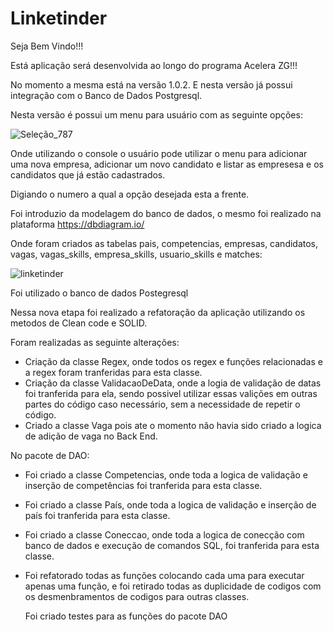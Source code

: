 # Linketinder

Seja Bem Vindo!!!

Está aplicação será desenvolvida ao longo do programa Acelera ZG!!!

No momento a mesma está na versão 1.0.2. E nesta versão já possui integração com o Banco de Dados Postgresql.

Nesta versão é possui um menu para usuário com as seguinte opções:

![Seleção_787](https://github.com/JoaquimLuan/Linketinder/assets/109047479/ae128a79-be1f-4c8c-ab1a-5e3eaa2cbfd2)



Onde utilizando o console o usuário pode utilizar o menu para adicionar uma nova empresa, 
adicionar um novo candidato e listar as empresesa e os candidatos que já estão cadastrados.

Digiando o numero a qual a opção desejada esta a frente.

Foi introduzio da modelagem do banco de dados, o mesmo foi realizado na plataforma https://dbdiagram.io/

Onde foram criados as tabelas pais, competencias, empresas, candidatos, vagas, vagas_skills, empresa_skills, usuario_skills e matches:

![linketinder](https://github.com/JoaquimLuan/Linketinder/assets/109047479/ac1d87b3-8275-4983-aea1-2ccd26692174)



Foi utilizado o banco de dados Postegresql

Nessa nova etapa foi realizado a refatoração da aplicação utilizando os metodos de Clean code e SOLID.

Foram realizadas as seguinte alterações:

- Criação da classe Regex, onde todos os regex e funções relacionadas e a regex foram tranferidas para esta classe.
- Criação da classe ValidacaoDeData, onde a logia de validação de datas foi tranferida para ela, sendo possivel utilizar essas valições em outras partes do código caso necessário, sem a necessidade de repetir o código.
- Criado a classe Vaga pois ate o momento não havia sido criado a logica de adição de vaga no Back End.

No pacote de DAO:

- Foi criado a classe Competencias, onde toda a logica de validação e inserção de competências foi tranferida para esta classe.
- Foi criado a classe País, onde toda a logica de validação e inserção de país foi tranferida para esta classe.
- Foi criado a classe Coneccao, onde toda a logica de conecção com banco de dados e execução de comandos SQL, foi tranferida para esta classe.
- Foi refatorado todas as funções colocando cada uma para executar apenas uma função, e foi retirado todas as duplicidade de codigos com os desmenbramentos de codigos para outras classes.

  Foi criado testes para as funções do pacote DAO


